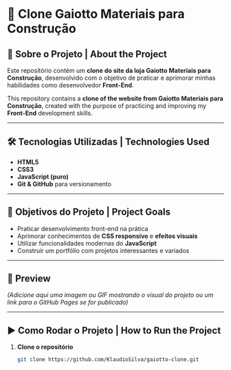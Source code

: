 # 🧱 Clone Gaiotto Materiais para Construção

## 📌 Sobre o Projeto | About the Project

Este repositório contém um **clone do site da loja Gaiotto Materiais para Construção**, desenvolvido com o objetivo de praticar e aprimorar minhas habilidades como desenvolvedor **Front-End**.

This repository contains a **clone of the website from Gaiotto Materiais para Construção**, created with the purpose of practicing and improving my **Front-End** development skills.

---

## 🛠️ Tecnologias Utilizadas | Technologies Used

- **HTML5**
- **CSS3**
- **JavaScript (puro)**
- **Git & GitHub** para versionamento

---

## 🎯 Objetivos do Projeto | Project Goals

- Praticar desenvolvimento front-end na prática  
- Aprimorar conhecimentos de **CSS responsivo** e **efeitos visuais**
- Utilizar funcionalidades modernas do **JavaScript**
- Construir um portfólio com projetos interessantes e variados

---

## 📸 Preview

*(Adicione aqui uma imagem ou GIF mostrando o visual do projeto ou um link para o GitHub Pages se for publicado)*

---

## ▶️ Como Rodar o Projeto | How to Run the Project

1. **Clone o repositório**
   ```bash
   git clone https://github.com/KlaudioSilva/gaiotto-clone.git